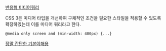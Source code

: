 [반응형 미디어쿼리](https://velog.io/@pyo-sh/React-Responsive)

CSS 3은 미디어 타입을 개선하여 구체적인 조건을 필요한 스타일을 적용할 수 있도록 확장하였는데 이를 미디어 쿼리라고 한다.

```
@media only screen and (min-width: 400px) {...}
```


[정말 간단한 기본이해용](https://www.youtube.com/watch?v=yU7jJ3NbPdA&ab_channel=WebDevSimplified)

